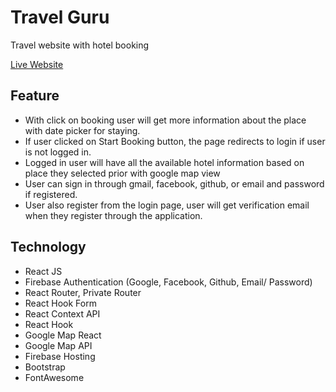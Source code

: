 # Travel Guru

Travel website with hotel booking

[Live Website](https://travel-guru-748bc.web.app/)

## Feature

- With click on booking user will get more information about the place with date picker for staying.
- If user clicked on Start Booking button, the page redirects to login if user is not logged in.
- Logged in user will have all the available hotel information based on place they selected prior with google map view
- User can sign in through gmail, facebook, github, or email and password if registered.
- User also register from the login page, user will get verification email when they register through the application.

## Technology

- React JS
- Firebase Authentication (Google, Facebook, Github, Email/ Password)
- React Router, Private Router
- React Hook Form
- React Context API
- React Hook
- Google Map React
- Google Map API
- Firebase Hosting
- Bootstrap
- FontAwesome
